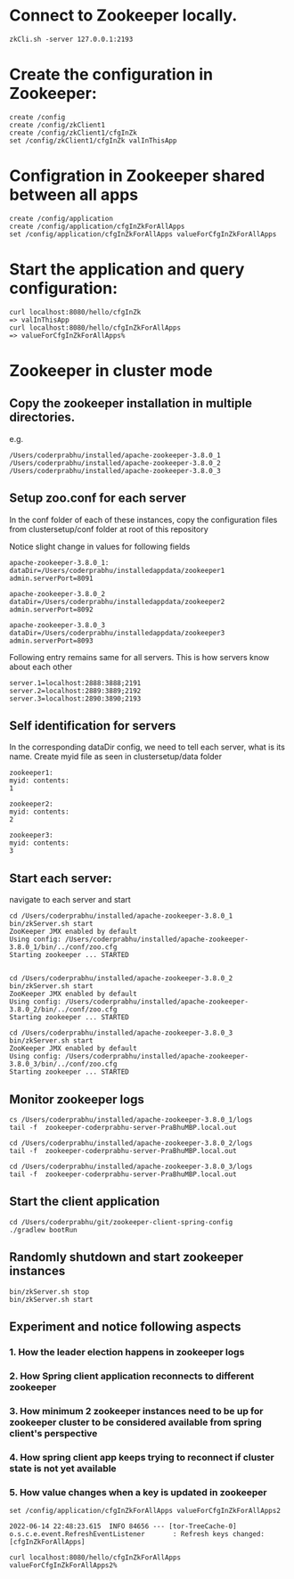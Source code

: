 # Connect to Zookeeper locally. 
```
zkCli.sh -server 127.0.0.1:2193
```
# Create the configuration in Zookeeper: 

```
create /config
create /config/zkClient1
create /config/zkClient1/cfgInZk
set /config/zkClient1/cfgInZk valInThisApp
```

# Configration in Zookeeper shared between all apps 
```
create /config/application
create /config/application/cfgInZkForAllApps
set /config/application/cfgInZkForAllApps valueForCfgInZkForAllApps
```

# Start the application and query configuration: 
```
curl localhost:8080/hello/cfgInZk 
=> valInThisApp
curl localhost:8080/hello/cfgInZkForAllApps 
=> valueForCfgInZkForAllApps%       
```

# Zookeeper in cluster mode

## Copy the zookeeper installation in multiple directories. 

e.g. 

```
/Users/coderprabhu/installed/apache-zookeeper-3.8.0_1
/Users/coderprabhu/installed/apache-zookeeper-3.8.0_2
/Users/coderprabhu/installed/apache-zookeeper-3.8.0_3
```

## Setup zoo.conf for each server 

In the conf folder of each of these instances, copy the configuration files 
from clustersetup/conf folder at root of this repository 

Notice slight change in values for following fields 

```
apache-zookeeper-3.8.0_1: 
dataDir=/Users/coderprabhu/installedappdata/zookeeper1
admin.serverPort=8091

apache-zookeeper-3.8.0_2
dataDir=/Users/coderprabhu/installedappdata/zookeeper2
admin.serverPort=8092

apache-zookeeper-3.8.0_3
dataDir=/Users/coderprabhu/installedappdata/zookeeper3
admin.serverPort=8093
```

Following entry remains same for all servers. 
This is how servers know about each other

```
server.1=localhost:2888:3888;2191
server.2=localhost:2889:3889;2192
server.3=localhost:2890:3890;2193
```

## Self identification for servers 


In the corresponding dataDir config, we need to tell each 
server, what is its name. Create myid file as seen in 
clustersetup/data folder 

```
zookeeper1: 
myid: contents: 
1

zookeeper2: 
myid: contents: 
2

zookeeper3: 
myid: contents: 
3
```

## Start each server: 

navigate to each server and start

```
cd /Users/coderprabhu/installed/apache-zookeeper-3.8.0_1 
bin/zkServer.sh start
ZooKeeper JMX enabled by default
Using config: /Users/coderprabhu/installed/apache-zookeeper-3.8.0_1/bin/../conf/zoo.cfg
Starting zookeeper ... STARTED


cd /Users/coderprabhu/installed/apache-zookeeper-3.8.0_2 
bin/zkServer.sh start
ZooKeeper JMX enabled by default
Using config: /Users/coderprabhu/installed/apache-zookeeper-3.8.0_2/bin/../conf/zoo.cfg
Starting zookeeper ... STARTED

cd /Users/coderprabhu/installed/apache-zookeeper-3.8.0_3
bin/zkServer.sh start
ZooKeeper JMX enabled by default
Using config: /Users/coderprabhu/installed/apache-zookeeper-3.8.0_3/bin/../conf/zoo.cfg
Starting zookeeper ... STARTED

```
## Monitor zookeeper logs

```
cs /Users/coderprabhu/installed/apache-zookeeper-3.8.0_1/logs
tail -f  zookeeper-coderprabhu-server-PraBhuMBP.local.out

cd /Users/coderprabhu/installed/apache-zookeeper-3.8.0_2/logs
tail -f  zookeeper-coderprabhu-server-PraBhuMBP.local.out

cd /Users/coderprabhu/installed/apache-zookeeper-3.8.0_3/logs
tail -f  zookeeper-coderprabhu-server-PraBhuMBP.local.out
```

## Start the client application

```
cd /Users/coderprabhu/git/zookeeper-client-spring-config
./gradlew bootRun

```

## Randomly shutdown and start zookeeper instances 

```
bin/zkServer.sh stop
bin/zkServer.sh start 

```

## Experiment and notice following aspects 

### 1. How the leader election happens in zookeeper logs 

### 2. How Spring client application reconnects to different zookeeper

### 3. How minimum 2 zookeeper instances need to be up for zookeeper cluster to be considered available from spring client's perspective 

### 4. How spring client app keeps trying to reconnect if cluster state is not yet available 

### 5. How value changes when a key is updated in zookeeper 

```
set /config/application/cfgInZkForAllApps valueForCfgInZkForAllApps2

2022-06-14 22:48:23.615  INFO 84656 --- [tor-TreeCache-0] o.s.c.e.event.RefreshEventListener       : Refresh keys changed: [cfgInZkForAllApps]

curl localhost:8080/hello/cfgInZkForAllApps 
valueForCfgInZkForAllApps2%  

```